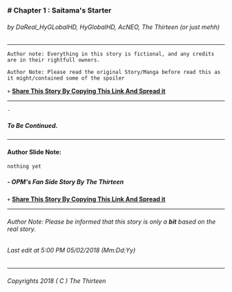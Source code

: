 ### *#* **Chapter 1 : Saitama's Starter**
###### by DaReal_HyGLobalHD, HyGlobalHD, AcNEO, The Thirteen (or just mehh)
----
```Author note: Everything in this story is fictional, and any credits are in their rightfull owners.```

``Author Note: Please read the original Story/Manga before read this as it might/contained some of the spoiler``

``+`` **[Share This Story By Copying This Link And Spread it](https://github.com/The-Thirteen/Path-To-Strong)**

----

```- ``` 

##### To Be Continued.

----

#### Author Slide Note:
```
nothing yet
```
##### - OPM's Fan Side Story By **The Thirteen**

``+`` **[Share This Story By Copying This Link And Spread it](https://github.com/The-Thirteen/Path-To-Strong)**


---
###### Author Note: Please be informed that this story is only a **bit** based on the real story.
###### Last edit at 5:00 PM 05/02/2018 (Mm:Dd:Yy)
---
###### Copyrights 2018 ( C ) The Thirteen